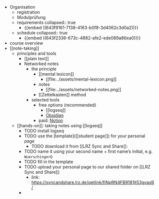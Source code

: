 - Organisation
	- registration
	- Modulprüfung
	- requirements
	  collapsed:: true
		- {{embed ((643f9161-7138-4163-b0f8-3d4062c3d0a2))}}
	- schedule
	  collapsed:: true
		- {{embed ((643f2336-673c-4882-afe2-ede089a86ea0))}}
- course overview
- [[note-taking]]
	- principles and tools
		- [[plain text]]
		- Networked notes
			- the principle
				- [[mental lexicon]]
					- [[file:../assets/mental-lexicon.png]]
				- notes
					- [[file:../assets/networked-notes.png]]
				- [[Zettelkasten]] method
			- selected tools
				- free options (recommended)
					- [[logseq]]
					- [Obsidian](https://obsidian.md/)
				- paid: [Notion](https://www.notion.so/)
	- [[hands-on]]: taking notes using [[logseq]]
		- TODO install logseq
		- TODO use the [template]([[student page]]) for your personal page
			- TODO download it from [[LRZ Sync and Share]]:
		- TODO name it using your second name + first name’s initial, e.g. `WuerschingerQ`
		- TODO fill in the template
		- TODO upload your personal page to our shared folder on [[LRZ Sync and Share]]:
			- link: https://syncandshare.lrz.de/getlink/fiNpRN4FB9181jt53gvaxB/
		-